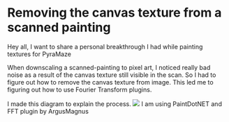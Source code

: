 # Removing the canvas texture from a scanned painting
Hey all, I want to share a personal breakthrough I had while painting textures for PyraMaze  

When downscaling a scanned-painting to pixel art, I noticed really bad noise as a result of the canvas texture still visible in the scan. So I had to figure out how to remove the canvas texture from image. This led me to figuring out how to use Fourier Transform plugins. 

I made this diagram to explain the process. 
![](https://devearley.github.io/earley.dev/FFT.png)
I am using PaintDotNET and FFT plugin by ArgusMagnus

